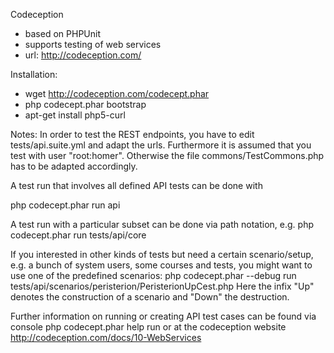 Codeception
- based on PHPUnit
- supports testing of web services
- url: http://codeception.com/

Installation:
- wget http://codeception.com/codecept.phar
- php codecept.phar bootstrap
- apt-get install php5-curl

Notes: In order to test the REST endpoints, you have to edit tests/api.suite.yml and adapt the urls.
Furthermore it is assumed that you test with user "root:homer". Otherwise the file commons/TestCommons.php
has to be adapted accordingly.

A test run that involves all defined API tests can be done with

php codecept.phar run api

A test run with a particular subset can be done via path notation, e.g.
    php codecept.phar run tests/api/core

If you interested in other kinds of tests but need a certain scenario/setup, e.g.
a bunch of system users, some courses and tests, you might want to use one of the predefined scenarios:
php codecept.phar --debug run tests/api/scenarios/peristerion/PeristerionUpCest.php
Here the infix "Up" denotes the construction of a scenario and "Down" the destruction.


Further information on running or creating API test cases can be found via console
    php codecept.phar help run
or at the codeception website http://codeception.com/docs/10-WebServices

